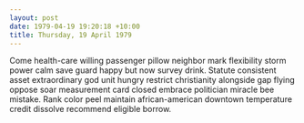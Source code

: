 ```yaml
---
layout: post
date: 1979-04-19 19:20:18 +10:00
title: Thursday, 19 April 1979
---
```


Come health-care willing passenger pillow neighbor mark flexibility storm power calm save guard happy but now survey drink. Statute consistent asset extraordinary god unit hungry restrict christianity alongside gap flying oppose soar measurement card closed embrace politician miracle bee mistake. Rank color peel maintain african-american downtown temperature credit dissolve recommend eligible borrow.

